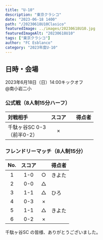 ```yaml
---
title: "U-10"
description: "東京クラシコ"
date: "2023-06-18 1400"
path: "/20230618U10Clasico"
featuredImage: ../images/20230618U10.jpg
featuredImageAlt: "20230618U10"
tags: ["東京クラシコ"]
author: "FC Esblanco"
category: "2023年度U-10"
---
```


## 日時・会場

2023年6月18日（日）14:00キックオフ<br>
@南小岩二小


### 公式戦（8人制15分ハーフ）　

| 対戦相手| スコア |   | 得点者  |
|:----|:------:|:-:|:--------|
| 千駄ヶ谷SC 0-3<br>（前半0-2） | × ||

### フレンドリーマッチ（8人制15分）　

| No.| スコア |   | 得点者  |
|:--:|:------:|:-:|:--------|
| 1  | 1-0 | ○ |きよた|
| 2  | 0-0 | △ ||
| 3  | 1-1 | △ |ひろ|
| 4  | 0-3 | × ||
| 5  | 1-1 | △ |きよた|
| 6  | 0-2 | × ||

千駄ヶ谷SC の皆様、ありがとうございました。